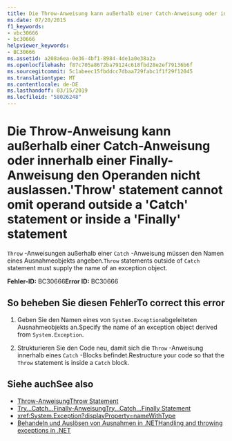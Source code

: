 ```yaml
---
title: Die Throw-Anweisung kann außerhalb einer Catch-Anweisung oder innerhalb einer Finally-Anweisung den Operanden nicht auslassen.
ms.date: 07/20/2015
f1_keywords:
- vbc30666
- bc30666
helpviewer_keywords:
- BC30666
ms.assetid: a208a6ea-0e36-4bf1-8984-4de1a0e38a2a
ms.openlocfilehash: f87c705a8672ba79124c618fbd28e2ef79136b6f
ms.sourcegitcommit: 5c1abeec15fbddcc7dbaa729fabc1f1f29f12045
ms.translationtype: MT
ms.contentlocale: de-DE
ms.lasthandoff: 03/15/2019
ms.locfileid: "58026248"
---
```

# <a name="throw-statement-cannot-omit-operand-outside-a-catch-statement-or-inside-a-finally-statement"></a><span data-ttu-id="a24d8-102">Die Throw-Anweisung kann außerhalb einer Catch-Anweisung oder innerhalb einer Finally-Anweisung den Operanden nicht auslassen.</span><span class="sxs-lookup"><span data-stu-id="a24d8-102">'Throw' statement cannot omit operand outside a 'Catch' statement or inside a 'Finally' statement</span></span>
<span data-ttu-id="a24d8-103">`Throw` -Anweisungen außerhalb einer `Catch` -Anweisung müssen den Namen eines Ausnahmeobjekts angeben.</span><span class="sxs-lookup"><span data-stu-id="a24d8-103">`Throw` statements outside of `Catch` statement must supply the name of an exception object.</span></span>  
  
 <span data-ttu-id="a24d8-104">**Fehler-ID:** BC30666</span><span class="sxs-lookup"><span data-stu-id="a24d8-104">**Error ID:** BC30666</span></span>  
  
## <a name="to-correct-this-error"></a><span data-ttu-id="a24d8-105">So beheben Sie diesen Fehler</span><span class="sxs-lookup"><span data-stu-id="a24d8-105">To correct this error</span></span>  
  
1.  <span data-ttu-id="a24d8-106">Geben Sie den Namen eines von `System.Exception`abgeleiteten Ausnahmeobjekts an.</span><span class="sxs-lookup"><span data-stu-id="a24d8-106">Specify the name of an exception object derived from `System.Exception`.</span></span>  
  
2.  <span data-ttu-id="a24d8-107">Strukturieren Sie den Code neu, damit sich die `Throw` -Anweisung innerhalb eines `Catch` -Blocks befindet.</span><span class="sxs-lookup"><span data-stu-id="a24d8-107">Restructure your code so that the `Throw` statement is inside a `Catch` block.</span></span>  
  
## <a name="see-also"></a><span data-ttu-id="a24d8-108">Siehe auch</span><span class="sxs-lookup"><span data-stu-id="a24d8-108">See also</span></span>

- [<span data-ttu-id="a24d8-109">Throw-Anweisung</span><span class="sxs-lookup"><span data-stu-id="a24d8-109">Throw Statement</span></span>](../../visual-basic/language-reference/statements/throw-statement.md)
- [<span data-ttu-id="a24d8-110">Try...Catch...Finally-Anweisung</span><span class="sxs-lookup"><span data-stu-id="a24d8-110">Try...Catch...Finally Statement</span></span>](../../visual-basic/language-reference/statements/try-catch-finally-statement.md)
- <xref:System.Exception?displayProperty=nameWithType>
- [<span data-ttu-id="a24d8-111">Behandeln und Auslösen von Ausnahmen in .NET</span><span class="sxs-lookup"><span data-stu-id="a24d8-111">Handling and throwing exceptions in .NET</span></span>](../../standard/exceptions/index.md)

